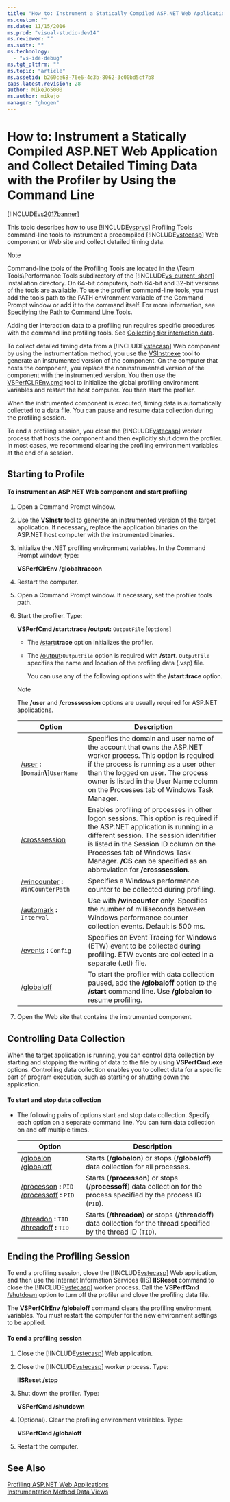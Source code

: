```yaml
---
title: "How to: Instrument a Statically Compiled ASP.NET Web Application and Collect Detailed Timing Data with the Profiler by Using the Command Line | Microsoft Docs"
ms.custom: ""
ms.date: 11/15/2016
ms.prod: "visual-studio-dev14"
ms.reviewer: ""
ms.suite: ""
ms.technology: 
  - "vs-ide-debug"
ms.tgt_pltfrm: ""
ms.topic: "article"
ms.assetid: b260ce68-76e6-4c3b-8062-3c00bd5cf7b8
caps.latest.revision: 28
author: MikeJo5000
ms.author: mikejo
manager: "ghogen"
---
```

# How to: Instrument a Statically Compiled ASP.NET Web Application and Collect Detailed Timing Data with the Profiler by Using the Command Line
[!INCLUDE[vs2017banner](../includes/vs2017banner.md)]

This topic describes how to use [!INCLUDE[vsprvs](../includes/vsprvs-md.md)] Profiling Tools command-line tools to instrument a precompiled [!INCLUDE[vstecasp](../includes/vstecasp-md.md)] Web component or Web site and collect detailed timing data.  

> [!NOTE]
>  Command-line tools of the Profiling Tools are located in the \Team Tools\Performance Tools subdirectory of the [!INCLUDE[vs_current_short](../includes/vs-current-short-md.md)] installation directory. On 64-bit computers, both 64-bit and 32-bit versions of the tools are available. To use the profiler command-line tools, you must add the tools path to the PATH environment variable of the Command Prompt window or add it to the command itself. For more information, see [Specifying the Path to Command Line Tools](../profiling/specifying-the-path-to-profiling-tools-command-line-tools.md).  
>   
>  Adding tier interaction data to a profiling run requires specific procedures with the command line profiling tools. See [Collecting tier interaction data](../profiling/adding-tier-interaction-data-from-the-command-line.md).  

 To collect detailed timing data from a [!INCLUDE[vstecasp](../includes/vstecasp-md.md)] Web component by using the instrumentation method, you use the [VSInstr.exe](../profiling/vsinstr.md) tool to generate an instrumented version of the component. On the computer that hosts the component, you replace the noninstrumented version of the component with the instrumented version. You then use the [VSPerfCLREnv.cmd](../profiling/vsperfclrenv.md) tool to initialize the global profiling environment variables and restart the host computer. You then start the profiler.  

 When the instrumented component is executed, timing data is automatically collected to a data file. You can pause and resume data collection during the profiling session.  

 To end a profiling session, you close the [!INCLUDE[vstecasp](../includes/vstecasp-md.md)] worker process that hosts the component and then explicitly shut down the profiler. In most cases, we recommend clearing the profiling environment variables at the end of a session.  

## Starting to Profile  

#### To instrument an ASP.NET Web component and start profiling  

1. Open a Command Prompt window.  

2. Use the **VSInstr** tool to generate an instrumented version of the target application. If necessary, replace the application binaries on the ASP.NET host computer with the instrumented binaries.  

3. Initialize the .NET profiling environment variables. In the Command Prompt window, type:  

    **VSPerfClrEnv /globaltraceon**  

4. Restart the computer.  

5. Open a Command Prompt window. If necessary, set the profiler tools path.  

6. Start the profiler. Type:  

    **VSPerfCmd /start:trace /output:** `OutputFile` [`Options`]  

   - The [/start](../profiling/start.md)**:trace** option initializes the profiler.  

   - The [/output](../profiling/output.md)**:**`OutputFile` option is required with **/start**. `OutputFile` specifies the name and location of the profiling data (.vsp) file.  

     You can use any of the following options with the **/start:trace** option.  

   > [!NOTE]
   >  The **/user** and **/crosssession** options are usually required for ASP.NET applications.  

   |                                 Option                                  |                                                                                                                                                        Description                                                                                                                                                        |
   |-------------------------------------------------------------------------|---------------------------------------------------------------------------------------------------------------------------------------------------------------------------------------------------------------------------------------------------------------------------------------------------------------------------|
   | [/user](../profiling/user-vsperfcmd.md) **:**[`Domain`**\\**]`UserName` |                   Specifies the domain and user name of the account that owns the ASP.NET worker process. This option is required if the process is running as a user other than the logged on user. The process owner is listed in the User Name column on the Processes tab of Windows Task Manager.                    |
   |              [/crosssession](../profiling/crosssession.md)              | Enables profiling of processes in other logon sessions. This option is required if the ASP.NET application is running in a different session. The session idenitifier is listed in the Session ID column on the Processes tab of Windows Task Manager. **/CS** can be specified as an abbreviation for **/crosssession**. |
   |    [/wincounter](../profiling/wincounter.md) **:** `WinCounterPath`     |                                                                                                                         Specifies a Windows performance counter to be collected during profiling.                                                                                                                         |
   |         [/automark](../profiling/automark.md) **:** `Interval`          |                                                                                       Use with **/wincounter** only. Specifies the number of milliseconds between Windows performance counter collection events. Default is 500 ms.                                                                                       |
   |       [/events](../profiling/events-vsperfcmd.md) **:** `Config`        |                                                                                         Specifies an Event Tracing for Windows (ETW) event to be collected during profiling. ETW events are collected in a separate (.etl) file.                                                                                          |
   |          [/globaloff](../profiling/globalon-and-globaloff.md)           |                                                                                  To start the profiler with data collection paused, add the **/globaloff** option to the **/start** command line. Use **/globalon** to resume profiling.                                                                                  |


7. Open the Web site that contains the instrumented component.  

## Controlling Data Collection  
 When the target application is running, you can control data collection by starting and stopping the writing of data to the file by using **VSPerfCmd.exe** options. Controlling data collection enables you to collect data for a specific part of program execution, such as starting or shutting down the application.  

#### To start and stop data collection  

-   The following pairs of options start and stop data collection. Specify each option on a separate command line. You can turn data collection on and off multiple times.  

    |Option|Description|  
    |------------|-----------------|  
    |[/globalon /globaloff](../profiling/globalon-and-globaloff.md)|Starts (**/globalon**) or stops (**/globaloff**) data collection for all processes.|  
    |[/processon](../profiling/processon-and-processoff.md) **:** `PID` [/processoff](../profiling/processon-and-processoff.md) **:** `PID`|Starts (**/processon**) or stops (**/processoff**) data collection for the process specified by the process ID (`PID`).|  
    |[/threadon](../profiling/threadon-and-threadoff.md) **:** `TID` [/threadoff](../profiling/threadon-and-threadoff.md) **:** `TID`|Starts (**/threadon**) or stops (**/threadoff**) data collection for the thread specified by the thread ID (`TID`).|  

## Ending the Profiling Session  
 To end a profiling session, close the [!INCLUDE[vstecasp](../includes/vstecasp-md.md)] Web application, and then use the Internet Information Services (IIS) **IISReset** command to close the [!INCLUDE[vstecasp](../includes/vstecasp-md.md)] worker process. Call the **VSPerfCmd** [/shutdown](../profiling/shutdown.md) option to turn off the profiler and close the profiling data file.  

 The **VSPerfClrEnv /globaloff** command clears the profiling environment variables. You must restart the computer for the new environment settings to be applied.  

#### To end a profiling session  

1.  Close the [!INCLUDE[vstecasp](../includes/vstecasp-md.md)] Web application.  

2.  Close the [!INCLUDE[vstecasp](../includes/vstecasp-md.md)] worker process. Type:  

     **IISReset /stop**  

3.  Shut down the profiler. Type:  

     **VSPerfCmd /shutdown**  

4.  (Optional). Clear the profiling environment variables. Type:  

     **VSPerfCmd /globaloff**  

5.  Restart the computer.  

## See Also  
 [Profiling ASP.NET Web Applications](../profiling/command-line-profiling-of-aspnet-web-applications.md)   
 [Instrumentation Method Data Views](../profiling/instrumentation-method-data-views.md)



